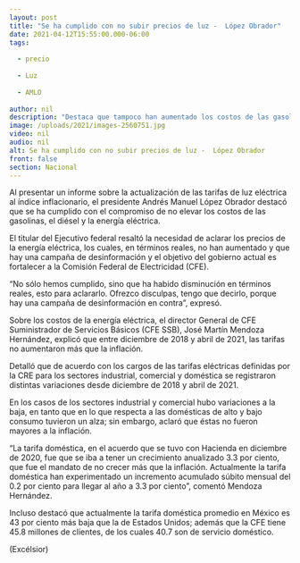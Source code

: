 ```yaml
---
layout: post
title: "Se ha cumplido con no subir precios de luz -  López Obrador"
date: 2021-04-12T15:55:00.000-06:00
tags:
  
  - precio
  
  - Luz
  
  - AMLO
  
author: nil
description: "Destaca que tampoco han aumentado los costos de las gasolinas y diésel; tarifas de luz eléctrica no incrementaron más que la inflación, destaca director de CFE SSB, Martín Mendoza"
image: /uploads/2021/images-2560751.jpg
video: nil
audio: nil
alt: Se ha cumplido con no subir precios de luz -  López Obrador
front: false
section: Nacional
---
```


Al presentar un informe sobre la actualización de las tarifas de luz eléctrica al índice inflacionario, el presidente Andrés Manuel López Obrador destacó que se ha cumplido con el compromiso de no elevar los costos de las gasolinas, el diésel y la energía eléctrica.

El titular del Ejecutivo federal resaltó la necesidad de aclarar los precios de la energía eléctrica, los cuales, en términos reales, no han aumentado y que hay una campaña de desinformación y el objetivo del gobierno actual es fortalecer a la Comisión Federal de Electricidad (CFE).

“No sólo hemos cumplido, sino que ha habido disminución en términos reales, esto para aclararlo. Ofrezco disculpas, tengo que decirlo, porque hay una campaña de desinformación en contra”, expresó.

Sobre los costos de la energía eléctrica, el director General de CFE Suministrador de Servicios Básicos (CFE SSB), José Martín Mendoza Hernández, explicó que entre diciembre de 2018 y abril de 2021, las tarifas no aumentaron más que la inflación.

Detalló que de acuerdo con los cargos de las tarifas eléctricas definidas por la CRE para los sectores industrial, comercial y doméstica se registraron distintas variaciones desde diciembre de 2018 y abril de 2021.

En los casos de los sectores industrial y comercial hubo variaciones a la baja, en tanto que en lo que respecta a las domésticas de alto y bajo consumo tuvieron un alza; sin embargo, aclaró que éstas no fueron mayores a la inflación.

“La tarifa doméstica, en el acuerdo que se tuvo con Hacienda en diciembre de 2020, fue que se iba a tener un crecimiento anualizado 3.3 por ciento, que fue el mandato de no crecer más que la inflación. Actualmente la tarifa doméstica han experimentado un incremento acumulado súbito mensual del 0.2 por ciento para llegar al año a 3.3 por ciento”, comentó Mendoza Hernández.

Incluso destacó que actualmente la tarifa doméstica promedio en México es 43 por ciento más baja que la de Estados Unidos; además que la CFE tiene 45.8 millones de clientes, de los cuales 40.7 son de servicio doméstico.

(Excélsior)